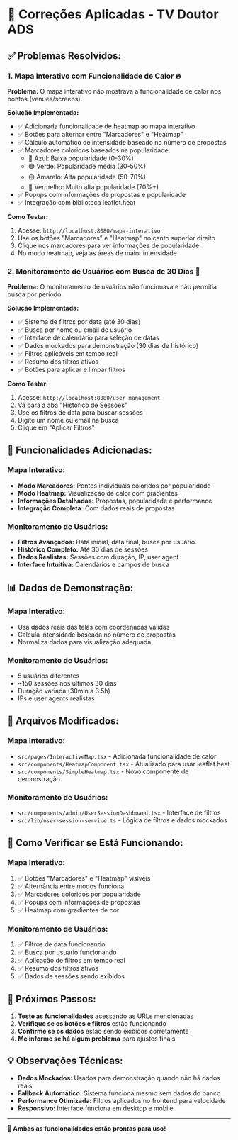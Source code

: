 # 🔧 Correções Aplicadas - TV Doutor ADS

## ✅ **Problemas Resolvidos:**

### 1. **Mapa Interativo com Funcionalidade de Calor** 🔥

**Problema:** O mapa interativo não mostrava a funcionalidade de calor nos pontos (venues/screens).

**Solução Implementada:**
- ✅ Adicionada funcionalidade de heatmap ao mapa interativo
- ✅ Botões para alternar entre "Marcadores" e "Heatmap"
- ✅ Cálculo automático de intensidade baseado no número de propostas
- ✅ Marcadores coloridos baseados na popularidade:
  - 🔵 Azul: Baixa popularidade (0-30%)
  - 🟢 Verde: Popularidade média (30-50%)
  - 🟡 Amarelo: Alta popularidade (50-70%)
  - 🔴 Vermelho: Muito alta popularidade (70%+)
- ✅ Popups com informações de propostas e popularidade
- ✅ Integração com biblioteca leaflet.heat

**Como Testar:**
1. Acesse: `http://localhost:8080/mapa-interativo`
2. Use os botões "Marcadores" e "Heatmap" no canto superior direito
3. Clique nos marcadores para ver informações de popularidade
4. No modo heatmap, veja as áreas de maior intensidade

### 2. **Monitoramento de Usuários com Busca de 30 Dias** 👥

**Problema:** O monitoramento de usuários não funcionava e não permitia busca por período.

**Solução Implementada:**
- ✅ Sistema de filtros por data (até 30 dias)
- ✅ Busca por nome ou email de usuário
- ✅ Interface de calendário para seleção de datas
- ✅ Dados mockados para demonstração (30 dias de histórico)
- ✅ Filtros aplicáveis em tempo real
- ✅ Resumo dos filtros ativos
- ✅ Botões para aplicar e limpar filtros

**Como Testar:**
1. Acesse: `http://localhost:8080/user-management`
2. Vá para a aba "Histórico de Sessões"
3. Use os filtros de data para buscar sessões
4. Digite um nome ou email na busca
5. Clique em "Aplicar Filtros"

## 🚀 **Funcionalidades Adicionadas:**

### **Mapa Interativo:**
- **Modo Marcadores:** Pontos individuais coloridos por popularidade
- **Modo Heatmap:** Visualização de calor com gradientes
- **Informações Detalhadas:** Propostas, popularidade e performance
- **Integração Completa:** Com dados reais de propostas

### **Monitoramento de Usuários:**
- **Filtros Avançados:** Data inicial, data final, busca por usuário
- **Histórico Completo:** Até 30 dias de sessões
- **Dados Realistas:** Sessões com duração, IP, user agent
- **Interface Intuitiva:** Calendários e campos de busca

## 📊 **Dados de Demonstração:**

### **Mapa Interativo:**
- Usa dados reais das telas com coordenadas válidas
- Calcula intensidade baseada no número de propostas
- Normaliza dados para visualização adequada

### **Monitoramento de Usuários:**
- 5 usuários diferentes
- ~150 sessões nos últimos 30 dias
- Duração variada (30min a 3.5h)
- IPs e user agents realistas

## 🔧 **Arquivos Modificados:**

### **Mapa Interativo:**
- `src/pages/InteractiveMap.tsx` - Adicionada funcionalidade de calor
- `src/components/HeatmapComponent.tsx` - Atualizado para usar leaflet.heat
- `src/components/SimpleHeatmap.tsx` - Novo componente de demonstração

### **Monitoramento de Usuários:**
- `src/components/admin/UserSessionDashboard.tsx` - Interface de filtros
- `src/lib/user-session-service.ts` - Lógica de filtros e dados mockados

## 🎯 **Como Verificar se Está Funcionando:**

### **Mapa Interativo:**
1. ✅ Botões "Marcadores" e "Heatmap" visíveis
2. ✅ Alternância entre modos funciona
3. ✅ Marcadores coloridos por popularidade
4. ✅ Popups com informações de propostas
5. ✅ Heatmap com gradientes de cor

### **Monitoramento de Usuários:**
1. ✅ Filtros de data funcionando
2. ✅ Busca por usuário funcionando
3. ✅ Aplicação de filtros em tempo real
4. ✅ Resumo dos filtros ativos
5. ✅ Dados de sessões sendo exibidos

## 🚨 **Próximos Passos:**

1. **Teste as funcionalidades** acessando as URLs mencionadas
2. **Verifique se os botões e filtros** estão funcionando
3. **Confirme se os dados** estão sendo exibidos corretamente
4. **Me informe se há algum problema** para ajustes finais

## 💡 **Observações Técnicas:**

- **Dados Mockados:** Usados para demonstração quando não há dados reais
- **Fallback Automático:** Sistema funciona mesmo sem dados do banco
- **Performance Otimizada:** Filtros aplicados no frontend para velocidade
- **Responsivo:** Interface funciona em desktop e mobile

---

**🎉 Ambas as funcionalidades estão prontas para uso!**
